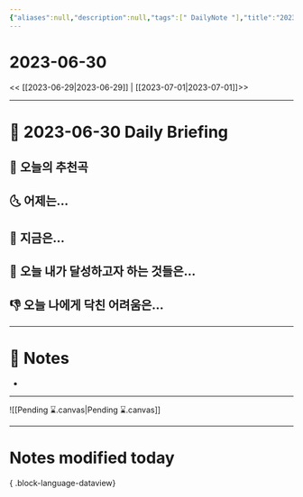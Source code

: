 ```yaml
---
{"aliases":null,"description":null,"tags":[" DailyNote "],"title":"2023-06-30","created":"2023-06-30T07:52:08","updated":"2023-07-15T21:30:20","dg-publish":true,"permalink":"/docs/Daily Notes/2023-06-30/","dgPassFrontmatter":true}
---
```



# 2023-06-30

<< [[2023-06-29\|2023-06-29]] | [[2023-07-01\|2023-07-01]]>>

---

# 📅 2023-06-30 Daily Briefing

## 🎵 오늘의 추천곡

## 🌜 어제는...

## 🙌 지금은...

## 🚀 오늘 내가 달성하고자 하는 것들은...

## 👎 오늘 나에게 닥친 어려움은...

---

# 📝 Notes

- 

___

![[Pending ⌛.canvas\|Pending ⌛.canvas]]

---

# Notes modified today


{ .block-language-dataview}
